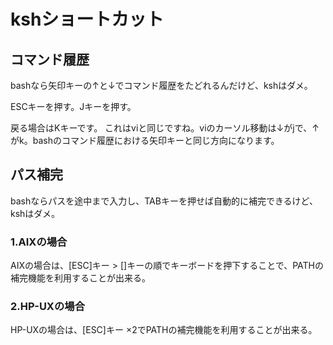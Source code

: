 # kshショートカット

## コマンド履歴

bashなら矢印キーの↑と↓でコマンド履歴をたどれるんだけど、kshはダメ。

ESCキーを押す。Jキーを押す。

戻る場合はKキーです。
これはviと同じですね。viのカーソル移動は↓がjで、↑がk。bashのコマンド履歴における矢印キーと同じ方向になります。

## パス補完

bashならパスを途中まで入力し、TABキーを押せば自動的に補完できるけど、kshはダメ。

### 1.AIXの場合

AIXの場合は、[ESC]キー > [\]キーの順でキーボードを押下することで、PATHの補完機能を利用することが出来る。

### 2.HP-UXの場合

HP-UXの場合は、[ESC]キー ×2でPATHの補完機能を利用することが出来る。



